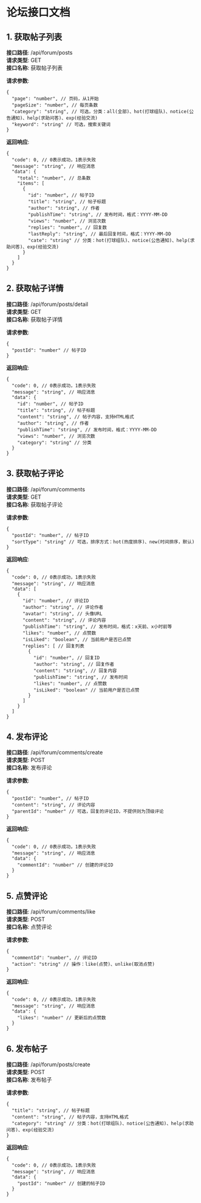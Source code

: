 # 论坛接口文档

## 1. 获取帖子列表

**接口路径**: /api/forum/posts  
**请求类型**: GET  
**接口名称**: 获取帖子列表

**请求参数**:

```
{
  "page": "number", // 页码，从1开始
  "pageSize": "number", // 每页条数
  "category": "string", // 可选，分类：all(全部)、hot(打球组队)、notice(公告通知)、help(求助问答)、exp(经验交流)
  "keyword": "string" // 可选，搜索关键词
}
```

**返回响应**:

```
{
  "code": 0, // 0表示成功，1表示失败
  "message": "string", // 响应消息
  "data": {
    "total": "number", // 总条数
    "items": [
      {
        "id": "number", // 帖子ID
        "title": "string", // 帖子标题
        "author": "string", // 作者
        "publishTime": "string", // 发布时间，格式：YYYY-MM-DD
        "views": "number", // 浏览次数
        "replies": "number", // 回复数
        "lastReply": "string", // 最后回复时间，格式：YYYY-MM-DD
        "cate": "string" // 分类：hot(打球组队)、notice(公告通知)、help(求助问答)、exp(经验交流)
      }
    ]
  }
}
```

## 2. 获取帖子详情

**接口路径**: /api/forum/posts/detail  
**请求类型**: GET  
**接口名称**: 获取帖子详情

**请求参数**:

```
{
  "postId": "number" // 帖子ID
}
```

**返回响应**:

```
{
  "code": 0, // 0表示成功，1表示失败
  "message": "string", // 响应消息
  "data": {
    "id": "number", // 帖子ID
    "title": "string", // 帖子标题
    "content": "string", // 帖子内容，支持HTML格式
    "author": "string", // 作者
    "publishTime": "string", // 发布时间，格式：YYYY-MM-DD
    "views": "number", // 浏览次数
    "category": "string" // 分类
  }
}
```

## 3. 获取帖子评论

**接口路径**: /api/forum/comments  
**请求类型**: GET  
**接口名称**: 获取帖子评论

**请求参数**:

```
{
  "postId": "number", // 帖子ID
  "sortType": "string" // 可选，排序方式：hot(热度排序)、new(时间排序，默认)
}
```

**返回响应**:

```
{
  "code": 0, // 0表示成功，1表示失败
  "message": "string", // 响应消息
  "data": [
    {
      "id": "number", // 评论ID
      "author": "string", // 评论作者
      "avatar": "string", // 头像URL
      "content": "string", // 评论内容
      "publishTime": "string", // 发布时间，格式：x天前、x小时前等
      "likes": "number", // 点赞数
      "isLiked": "boolean", // 当前用户是否已点赞
      "replies": [ // 回复列表
        {
          "id": "number", // 回复ID
          "author": "string", // 回复作者
          "content": "string", // 回复内容
          "publishTime": "string", // 发布时间
          "likes": "number", // 点赞数
          "isLiked": "boolean" // 当前用户是否已点赞
        }
      ]
    }
  ]
}
```

## 4. 发布评论

**接口路径**: /api/forum/comments/create  
**请求类型**: POST  
**接口名称**: 发布评论

**请求参数**:

```
{
  "postId": "number", // 帖子ID
  "content": "string", // 评论内容
  "parentId": "number" // 可选，回复的评论ID，不提供则为顶级评论
}
```

**返回响应**:

```
{
  "code": 0, // 0表示成功，1表示失败
  "message": "string", // 响应消息
  "data": {
    "commentId": "number" // 创建的评论ID
  }
}
```

## 5. 点赞评论

**接口路径**: /api/forum/comments/like  
**请求类型**: POST  
**接口名称**: 点赞评论

**请求参数**:

```
{
  "commentId": "number", // 评论ID
  "action": "string" // 操作：like(点赞)、unlike(取消点赞)
}
```

**返回响应**:

```
{
  "code": 0, // 0表示成功，1表示失败
  "message": "string", // 响应消息
  "data": {
    "likes": "number" // 更新后的点赞数
  }
}
```

## 6. 发布帖子

**接口路径**: /api/forum/posts/create  
**请求类型**: POST  
**接口名称**: 发布帖子

**请求参数**:

```
{
  "title": "string", // 帖子标题
  "content": "string", // 帖子内容，支持HTML格式
  "category": "string" // 分类：hot(打球组队)、notice(公告通知)、help(求助问答)、exp(经验交流)
}
```

**返回响应**:

```
{
  "code": 0, // 0表示成功，1表示失败
  "message": "string", // 响应消息
  "data": {
    "postId": "number" // 创建的帖子ID
  }
}
```
